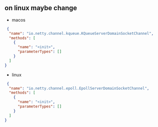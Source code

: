 ## on linux maybe change

- macos

```json
 {
  "name": "io.netty.channel.kqueue.KQueueServerDomainSocketChannel",
  "methods": [
    {
      "name": "<init>",
      "parameterTypes": []
    }
  ]
}

```

- linux

```json
 {
  "name": "io.netty.channel.epoll.EpollServerDomainSocketChannel",
  "methods": [
    {
      "name": "<init>",
      "parameterTypes": []
    }
  ]
}
```
